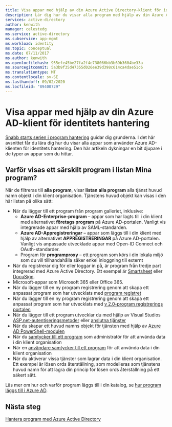 ```yaml
---
title: Visa appar med hjälp av din Azure Active Directory-klient för identitets hantering
description: Lär dig hur du visar alla program med hjälp av din Azure Active Directory-klient för identitets hantering.
services: active-directory
author: kenwith
manager: celestedg
ms.service: active-directory
ms.subservice: app-mgmt
ms.workload: identity
ms.topic: conceptual
ms.date: 07/11/2017
ms.author: kenwith
ms.openlocfilehash: 955efe45be27fa2f4e738066bb3b69b3604be33a
ms.sourcegitcommit: 5a3b9f35d47355d026ee39d398c614ca4dae51c6
ms.translationtype: MT
ms.contentlocale: sv-SE
ms.lasthandoff: 09/02/2020
ms.locfileid: "89400729"
---
```

# <a name="viewing-apps-using-your-azure-ad-tenant-for-identity-management"></a>Visa appar med hjälp av din Azure AD-klient för identitets hantering
[Snabb starts serien i program hantering](view-applications-portal.md) guidar dig grunderna. I det här avsnittet får du lära dig hur du visar alla appar som använder Azure AD-klienten för identitets hantering. Den här artikeln dykningar en bit djupare i de typer av appar som du hittar.

## <a name="why-does-a-specific-application-appear-in-my-all-applications-list"></a>Varför visas ett särskilt program i listan Mina program?
När de filtreras till **alla program**, visar **listan** **alla program** alla tjänst huvud namn objekt i din klient organisation. Tjänstens huvud objekt kan visas i den här listan på olika sätt:
- När du lägger till ett program från program galleriet, inklusive:
   - **Azure AD-Enterprise-program** – appar som har lagts till i din klient med alternativet **företags program** på Azure AD-portalen. Vanligt vis integrerade appar med hjälp av SAML-standarden.
   - **Azure AD-Appregistreringar** – appar som läggs till i din klient med hjälp av alternativet **APPREGISTRERINGAR** på Azure AD-portalen. Vanligt vis anpassade utvecklade appar med Open-ID Connect och OAuth-standarder.
   - Program för **programproxy** – ett program som körs i din lokala miljö som du vill tillhandahålla säker enkel inloggning till externt
- När du registrerar dig för eller loggar in på, är program från tredje part integrerad med Azure Active Directory. Ett exempel är [Smartsheet](https://app.smartsheet.com/b/home) eller [DocuSign](https://www.docusign.net/member/MemberLogin.aspx).
- Microsoft-appar som Microsoft 365 eller Office 365.
- När du lägger till en ny program registrering genom att skapa ett anpassat program som har utvecklats med [program registret](https://docs.microsoft.com/azure/active-directory/active-directory-app-registration)
- När du lägger till en ny program registrering genom att skapa ett anpassat program som har utvecklats med [v 2.0-program registrerings portalen](https://docs.microsoft.com/azure/active-directory/develop/active-directory-v2-app-registration)
- När du lägger till ett program utvecklar du med hjälp av Visual Studios [ASP.net-autentiseringsmetoder](https://www.asp.net/visual-studio/overview/2013/creating-web-projects-in-visual-studio#orgauthoptions) eller [anslutna tjänster](https://devblogs.microsoft.com/visualstudio/connecting-to-cloud-services/)
- När du skapar ett huvud namns objekt för tjänsten med hjälp av [Azure AD PowerShell-modulen](/powershell/azure/active-directory/install-adv2?view=azureadps-2.0)
- När du [samtycker till ett program](https://docs.microsoft.com/azure/active-directory/develop/active-directory-devhowto-multi-tenant-overview) som administratör för att använda data i din klient organisation
- När en [användare samtycker till ett program](https://docs.microsoft.com/azure/active-directory/develop/active-directory-devhowto-multi-tenant-overview) för att använda data i din klient organisation
- När du aktiverar vissa tjänster som lagrar data i din klient organisation. Ett exempel är lösen ords återställning, som modelleras som tjänstens huvud namn för att lagra din princip för lösen ords återställning på ett säkert sätt.

Läs mer om hur och varför program läggs till i din katalog, se [hur program läggs till i Azure AD](https://docs.microsoft.com/azure/active-directory/develop/active-directory-how-applications-are-added).

## <a name="next-steps"></a>Nästa steg
[Hantera program med Azure Active Directory](what-is-application-management.md)
